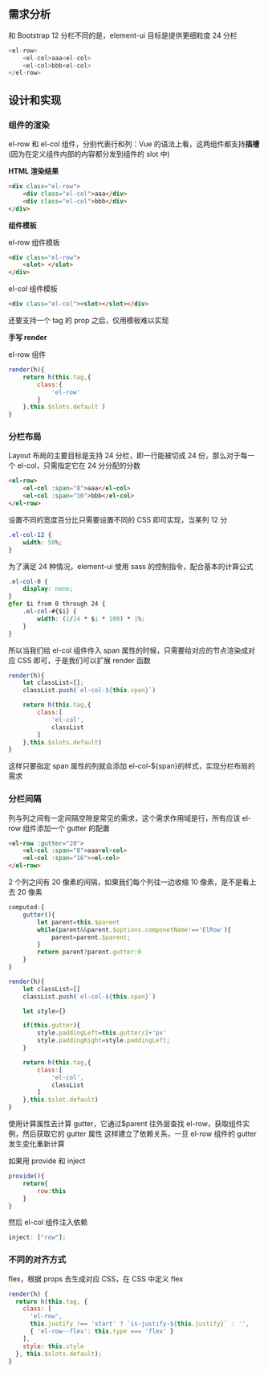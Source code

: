 ## 需求分析

和 Bootstrap 12 分栏不同的是，element-ui 目标是提供更细粒度 24 分栏

```js
<el-row>
    <el-col>aaa<el-col>
    <el-col>bbb<el-col>
</el-row>

```

## 设计和实现

### 组件的渲染

el-row 和 el-col 组件，分别代表行和列：Vue 的语法上看，这两组件都支持**插槽**(因为在定义组件内部的内容都分发到组件的 slot 中)

**HTML 渲染结果**

```html
<div class="el-row">
	<div class="el-col">aaa</div>
	<div class="el-col">bbb</div>
</div>
```

**组件模板**

el-row 组件模板

```html
<div class="el-row">
	<slot> </slot>
</div>
```

el-col 组件模板

```html
<div class="el-col"><slot></slot></div>
```

还要支持一个 tag 的 prop 之后，仅用模板难以实现

**手写 render**

el-row 组件

```js
render(h){
    return h(this.tag,{
        class:{
            'el-row'
        }
    },this.$slots.default )
}

```

### 分栏布局

Layout 布局的主要目标是支持 24 分栏，即一行能被切成 24 份，那么对于每一个 el-col，只需指定它在 24 分分配的分数

```html
<el-row>
	<el-col :span="8">aaa</el-col>
	<el-col :span="16">bbb</el-col>
</el-row>
```

设置不同的宽度百分比只需要设置不同的 CSS 即可实现，当某列 12 分

```css
.el-col-12 {
	width: 50%;
}
```

为了满足 24 种情况，element-ui 使用 sass 的控制指令，配合基本的计算公式

```css
.el-col-0 {
	display: none;
}
@for $i from 0 through 24 {
	.el-col-#{$i} {
		width: (1/24 * $i * 100) * 1%;
	}
}
```

所以当我们给 el-col 组件传入 span 属性的时候，只需要给对应的节点渲染成对应 CSS 即可，于是我们可以扩展 render 函数

```js
render(h){
    let classList=[];
    classList.push(`el-col-${this.span}`)

    return h(this.tag,{
        class:[
            'el-col',
            classList
        ]
    },this.$slots.default)
}
```

这样只要指定 span 属性的列就会添加 el-col-${span}的样式，实现分栏布局的需求

### 分栏间隔

列与列之间有一定间隔空隙是常见的需求，这个需求作用域是行，所有应该 el-row 组件添加一个 gutter 的配置

```html
<el-row :gutter="20">
    <el-col :span="8">aaa<el-col>
    <el-col :span="16"><el-col>
</el-row>

```

2 个列之间有 20 像素的间隔，如果我们每个列往一边收缩 10 像素，是不是看上去 20 像素

```js
computed:{
    gutter(){
        let parent=this.$parent
        while(parent&&parent.$options.componetName!=='ElRow'){
            parent=parent.$parent;
        }
        return parent?parent.gutter:0
    }
}

render(h){
    let classList=[]
    classList.push(`el-col-${this.span}`)

    let style={}

    if(this.gutter){
        style.paddingLeft=this.gutter/2+'px'
        style.paddingRight=style.paddingLeft;
    }

    return h(this.tag,{
        class:[
            'el-col',
            classList
        ]
    },this.$slot.default)
}

```

使用计算属性去计算 gutter，它通过$parent 往外层查找 el-row，获取组件实例，然后获取它的 gutter 属性
这样建立了依赖关系，一旦 el-row 组件的 gutter 发生变化重新计算

如果用 provide 和 inject

```js
provide(){
    return{
        row:this
    }
}
```

然后 el-col 组件注入依赖

```js
inject: ["row"];
```

### 不同的对齐方式

flex，根据 props 去生成对应 CSS，在 CSS 中定义 flex

```js
render(h) {
  return h(this.tag, {
    class: [
      'el-row',
      this.justify !== 'start' ? `is-justify-${this.justify}` : '',
      { 'el-row--flex': this.type === 'flex' }
    ],
    style: this.style
  }, this.$slots.default);
}


```
